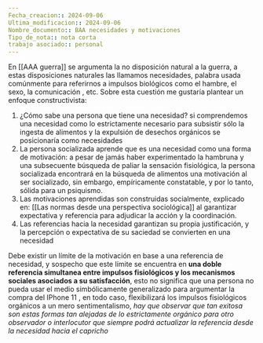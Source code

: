 ```yaml
---
Fecha_creacion:: 2024-09-06
Ultima_modificacion:: 2024-09-06
Nombre_documento:: BAA necesidades y motivaciones
Tipo_de_nota:: nota corta 
trabajo asociado:: personal
---
```



En [[AAA guerra]] se argumenta la no disposición natural a la guerra, a estas disposiciones naturales las llamamos necesidades, palabra usada comúnmente para referirnos a impulsos biológicos como el hambre, el sexo, la comunicación , etc. Sobre esta cuestión me gustaría plantear un enfoque constructivista: 
1) ¿Cómo sabe una persona que tiene una necesidad? si comprendemos una necesidad como lo estrictamente necesario para subsistir sólo la ingesta de alimentos y la expulsión de desechos orgánicos se posicionaría como necesidades
2) La persona socializada aprende que es una necesidad como una forma de motivación: a pesar de jamás haber experimentado la hambruna y una subsecuente búsqueda de paliar la sensación fisiológica,  la persona socializada encontrará en la búsqueda de alimentos una motivación al ser socializado, sin embargo, empíricamente constatable, y por lo tanto, sólida para un psiquismo. 
3) Las motivaciones aprendidas son construidas socialmente, explicado en: [[Las normas desde una perspectiva sociológica]] al garantizar expectativa y referencia para adjudicar la acción y la coordinación.
4) Las referencias hacia la necesidad garantizan su propia justificación, y la percepción o expectativa de su saciedad se convierten en una necesidad 

Debe existir un límite de la motivación en base a una referencia de necesidad, y sospecho que este límite se encuentra en **una doble referencia simultanea entre impulsos fisiológicos  y los mecanismos sociales asociados a su satisfacción**, esto no significa que una persona no pueda usar el medio simbólicamente generalizado para argumentar la compra del IPhone 11 , en todo caso, flexibilizará  los impulsos fisiológicos orgánicos a un mero sentimentalismo, *hay que observar que tan exitosa son estas formas tan alejadas de lo estrictamente orgánico para otro observador o interlocutor que siempre podrá actualizar la referencia desde la necesidad hacia el capricho*  